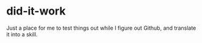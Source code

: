 # did-it-work
Just a place for me to test things out while I figure out Github, and translate it into a skill. 


